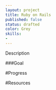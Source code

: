 ```yaml
---
layout: project
title: Ruby on Rails
published: false
status: drafted
color: Grey
skills:
- 
---
```


Description


###Goal


#Progress


#Resources

